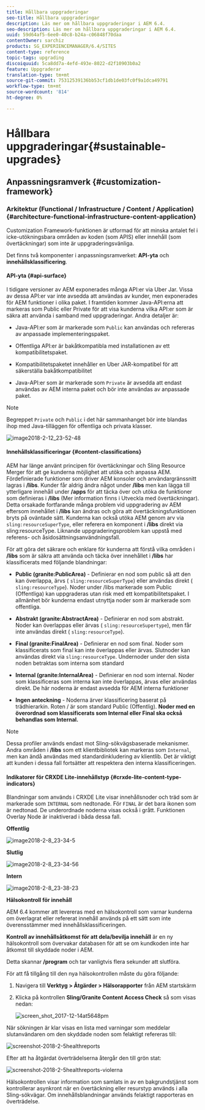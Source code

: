 ```yaml
---
title: Hållbara uppgraderingar
seo-title: Hållbara uppgraderingar
description: Läs mer om hållbara uppgraderingar i AEM 6.4.
seo-description: Läs mer om hållbara uppgraderingar i AEM 6.4.
uuid: 59d64af5-6ee0-40c8-b24a-c06848f70daa
contentOwner: sarchiz
products: SG_EXPERIENCEMANAGER/6.4/SITES
content-type: reference
topic-tags: upgrading
discoiquuid: 5ca8dd7a-4efd-493e-8022-d2f10903b0a2
feature: Uppgraderar
translation-type: tm+mt
source-git-commit: 75312539136bb53cf1db1de03fc0f9a1dca49791
workflow-type: tm+mt
source-wordcount: '814'
ht-degree: 0%

---
```



# Hållbara uppgraderingar{#sustainable-upgrades}

## Anpassningsramverk {#customization-framework}

### Arkitektur (Functional / Infrastructure / Content / Application) {#architecture-functional-infrastructure-content-application}

Customization Framework-funktionen är utformad för att minska antalet fel i icke-utökningsbara områden av koden (som APIS) eller innehåll (som övertäckningar) som inte är uppgraderingsvänliga.

Det finns två komponenter i anpassningsramverket: **API-yta** och **innehållsklassificering**.

#### API-yta {#api-surface}

I tidigare versioner av AEM exponerades många API:er via Uber Jar. Vissa av dessa API:er var inte avsedda att användas av kunder, men exponerades för AEM funktioner i olika paket. I framtiden kommer Java-API:erna att markeras som Public eller Private för att visa kunderna vilka API:er som är säkra att använda i samband med uppgraderingar. Andra detaljer är:

* Java-API:er som är markerade som `Public` kan användas och refereras av anpassade implementeringspaket.

* Offentliga API:er är bakåtkompatibla med installationen av ett kompatibilitetspaket.
* Kompatibilitetspaketet innehåller en Uber JAR-kompatibel för att säkerställa bakåtkompatibilitet
* Java-API:er som är markerade som `Private` är avsedda att endast användas av AEM interna paket och bör inte användas av anpassade paket.

>[!NOTE]
>
>Begreppet `Private` och `Public` i det här sammanhanget bör inte blandas ihop med Java-tilläggen för offentliga och privata klasser.

![image2018-2-12_23-52-48](assets/image2018-2-12_23-52-48.png)

#### Innehållsklassificeringar {#content-classifications}

AEM har länge använt principen för övertäckningar och Sling Resource Merger för att ge kunderna möjlighet att utöka och anpassa AEM. Fördefinierade funktioner som driver AEM konsoler och användargränssnitt lagras i **/libs**. Kunder får aldrig ändra något under **/libs** men kan lägga till ytterligare innehåll under **/apps** för att täcka över och utöka de funktioner som definieras i **/libs** (Mer information finns i Utveckla med övertäckningar). Detta orsakade fortfarande många problem vid uppgradering av AEM eftersom innehållet i **/libs** kan ändras och göra att övertäckningsfunktionen bryts på oväntade sätt. Kunderna kan också utöka AEM genom arv via `sling:resourceSuperType`, eller referera en komponent i **/libs** direkt via sling:resourceType. Liknande uppgraderingsproblem kan uppstå med referens- och åsidosättningsanvändningsfall.

För att göra det säkrare och enklare för kunderna att förstå vilka områden i **/libs** som är säkra att använda och täcka över innehållet i **/libs** har klassificerats med följande blandningar:

* **Public (granite:PublicArea)**  - Definierar en nod som public så att den kan överlappa, ärvs (  `sling:resourceSuperType`) eller användas direkt (  `sling:resourceType`). Noder under /libs markerade som Public (Offentliga) kan uppgraderas utan risk med ett kompatibilitetspaket. I allmänhet bör kunderna endast utnyttja noder som är markerade som offentliga.

* **Abstrakt (granite:AbstractArea)**  - Definierar en nod som abstrakt. Noder kan överlappas eller ärvas ( `sling:resourceSupertype`), men får inte användas direkt ( `sling:resourceType`).

* **Final (granite:FinalArea)** - Definierar en nod som final. Noder som klassificerats som final kan inte överlappas eller ärvas. Slutnoder kan användas direkt via `sling:resourceType`. Undernoder under den sista noden betraktas som interna som standard

* **Internal (granite:InternalArea)**  - Definierar en nod som internal. Noder som klassificeras som interna kan inte överlappas, ärvas eller användas direkt. De här noderna är endast avsedda för AEM interna funktioner

* **Ingen anteckning**  - Noderna ärver klassificering baserat på trädhierarkin. Roten / är som standard Public (Offentlig). **Noder med en överordnad som klassificerats som Internal eller Final ska också behandlas som Internal.**

>[!NOTE]
>
>Dessa profiler används endast mot Sling-sökvägsbaserade mekanismer. Andra områden i **/libs** som ett klientbibliotek kan markeras som `Internal`, men kan ändå användas med standardinkludering av klientlib. Det är viktigt att kunden i dessa fall fortsätter att respektera den interna klassificeringen.

#### Indikatorer för CRXDE Lite-innehållstyp {#crxde-lite-content-type-indicators}

Blandningar som används i CRXDE Lite visar innehållsnoder och träd som är markerade som `INTERNAL` som nedtonade. För `FINAL` är det bara ikonen som är nedtonad. De underordnade noderna visas också i grått. Funktionen Overlay Node är inaktiverad i båda dessa fall.

**Offentlig**

![image2018-2-8_23-34-5](assets/image2018-2-8_23-34-5.png)

**Slutlig**

![image2018-2-8_23-34-56](assets/image2018-2-8_23-34-56.png)

**Intern**

![image2018-2-8_23-38-23](assets/image2018-2-8_23-38-23.png)

**Hälsokontroll för innehåll**

AEM 6.4 kommer att levereras med en hälsokontroll som varnar kunderna om överlagrat eller refererat innehåll används på ett sätt som inte överensstämmer med innehållsklassificeringen.

**Kontroll av innehållsåtkomst för att dela/bevilja innehåll** är en ny hälsokontroll som övervakar databasen för att se om kundkoden inte har åtkomst till skyddade noder i AEM.

Detta skannar **/program** och tar vanligtvis flera sekunder att slutföra.

För att få tillgång till den nya hälsokontrollen måste du göra följande:

1. Navigera till **Verktyg > Åtgärder > Hälsorapporter** från AEM startskärm
1. Klicka på kontrollen **Sling/Granite Content Access Check** så som visas nedan:

   ![screen_shot_2017-12-14at5648pm](assets/screen_shot_2017-12-14at55648pm.png)

När sökningen är klar visas en lista med varningar som meddelar slutanvändaren om den skyddade noden som felaktigt refereras till:

![screenshot-2018-2-5healthreports](assets/screenshot-2018-2-5healthreports.png)

Efter att ha åtgärdat överträdelserna återgår den till grön stat:

![screenshot-2018-2-5healthreports-violerna](assets/screenshot-2018-2-5healthreports-violations.png)

Hälsokontrollen visar information som samlats in av en bakgrundstjänst som kontrollerar asynkront när en övertäckning eller resurstyp används i alla Sling-sökvägar. Om innehållsblandningar används felaktigt rapporteras en överträdelse.
